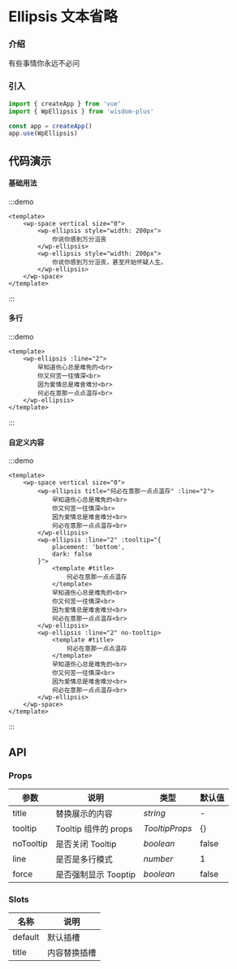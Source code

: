 # Ellipsis 文本省略

### 介绍

有些事情你永远不必问

### 引入

```js
import { createApp } from 'vue'
import { WpEllipsis } from 'wisdom-plus'

const app = createApp()
app.use(WpEllipsis)
```

## 代码演示

#### 基础用法

:::demo
```vue
<template>
    <wp-space vertical size="0">
        <wp-ellipsis style="width: 200px">
            你说你感到万分沮丧
        </wp-ellipsis>
        <wp-ellipsis style="width: 200px">
            你说你感到万分沮丧，甚至开始怀疑人生。
        </wp-ellipsis>
    </wp-space>
</template>
```
:::

#### 多行

:::demo
```vue
<template>
    <wp-ellipsis :line="2">
        早知道伤心总是难免的<br>
        你又何苦一往情深<br>
        因为爱情总是难舍难分<br>
        何必在意那一点点温存<br>
    </wp-ellipsis>
</template>
```
:::

#### 自定义内容

:::demo
```vue
<template>
    <wp-space vertical size="0">
        <wp-ellipsis title="何必在意那一点点温存" :line="2">
            早知道伤心总是难免的<br>
            你又何苦一往情深<br>
            因为爱情总是难舍难分<br>
            何必在意那一点点温存<br>
        </wp-ellipsis>
        <wp-ellipsis :line="2" :tooltip="{
            placement: 'bottom',
            dark: false
        }">
            <template #title>
                何必在意那一点点温存
            </template>
            早知道伤心总是难免的<br>
            你又何苦一往情深<br>
            因为爱情总是难舍难分<br>
            何必在意那一点点温存<br>
        </wp-ellipsis>
        <wp-ellipsis :line="2" no-tooltip>
            <template #title>
                何必在意那一点点温存
            </template>
            早知道伤心总是难免的<br>
            你又何苦一往情深<br>
            因为爱情总是难舍难分<br>
            何必在意那一点点温存<br>
        </wp-ellipsis>
    </wp-space>
</template>
```
:::

## API

### Props

| 参数         | 说明                                                          | 类型                                                       | 默认值 |
| ------------ | ------------------------------------------------------------- | ---------------------------------------------------------- | ------ |
| title | 替换展示的内容                                                      | _string_ | -      |
| tooltip         | Tooltip 组件的 props                                                        | _TooltipProps_                                                   | {}     |
| noTooltip  | 是否关闭 Tooltip | _boolean_                                                   | false      |
| line | 是否是多行模式     | _number_                                                   | 1      |
| force | 是否强制显示 Tooptip | _boolean_ | false |

### Slots

| 名称    | 说明     |
| ------- | -------- |
| default | 默认插槽 |
| title | 内容替换插槽 |